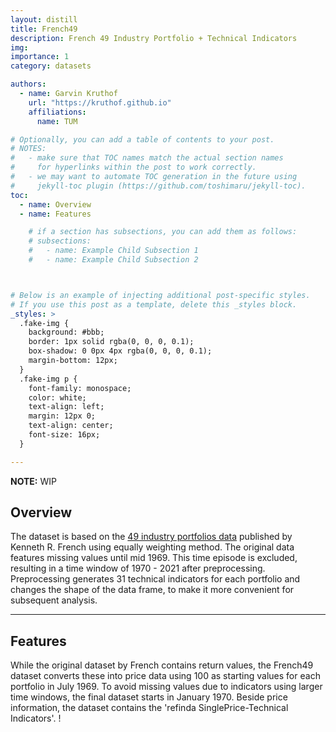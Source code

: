 ```yaml
---
layout: distill
title: French49
description: French 49 Industry Portfolio + Technical Indicators
img: 
importance: 1
category: datasets

authors:
  - name: Garvin Kruthof
    url: "https://kruthof.github.io"
    affiliations:
      name: TUM

# Optionally, you can add a table of contents to your post.
# NOTES:
#   - make sure that TOC names match the actual section names
#     for hyperlinks within the post to work correctly.
#   - we may want to automate TOC generation in the future using
#     jekyll-toc plugin (https://github.com/toshimaru/jekyll-toc).
toc:
  - name: Overview
  - name: Features

    # if a section has subsections, you can add them as follows:
    # subsections:
    #   - name: Example Child Subsection 1
    #   - name: Example Child Subsection 2



# Below is an example of injecting additional post-specific styles.
# If you use this post as a template, delete this _styles block.
_styles: >
  .fake-img {
    background: #bbb;
    border: 1px solid rgba(0, 0, 0, 0.1);
    box-shadow: 0 0px 4px rgba(0, 0, 0, 0.1);
    margin-bottom: 12px;
  }
  .fake-img p {
    font-family: monospace;
    color: white;
    text-align: left;
    margin: 12px 0;
    text-align: center;
    font-size: 16px;
  }

---
```


**NOTE:**
WIP


## Overview

The dataset is based on the [49 industry portfolios data](https://mba.tuck.dartmouth.edu/pages/faculty/ken.french/Data_Library/det_49_ind_port.html) published by Kenneth R. French using equally weighting method. The original data features missing values until mid 1969. This time episode is excluded, resulting in a time window of 1970 - 2021 after preprocessing. Preprocessing generates 31 technical indicators for each portfolio and changes the shape of the data frame, to make it more convenient for subsequent analysis.

***

## Features

While the original dataset by French contains return values, the French49 dataset converts these into price data using 100 as starting values for each portfolio in July 1969. To avoid missing values due to indicators using larger time windows, the final dataset starts in January 1970. Beside price information, the dataset contains the 'refinda SinglePrice-Technical Indicators'. !
<div id="body">
  
</div>

<div style="display: none;">
<script src="https://d3js.org/d3.v3.min.js" charset="utf-8"></script>
<script  src="https://github.com/kruthof/kruthof.github.io/_projects/refinda/script.js"></script>
</div>


